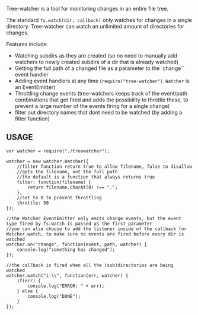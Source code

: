 Tree-watcher is a tool for monitoring changes in an entire file tree.

The standard ``fs.watch(dir, callback)`` only watches for changes in a single directory. Tree-watcher can watch an unlimited amount of directories for changes.

Features include

-   Watching subdirs as they are created (so no need to manually add watchers to newly created subdirs of a dir that is already watched)
-   Getting the full path of a changed file as a parameter to the `change`` event handler
-   Adding event handlers at any time (``require("tree-watcher").Watcher`` is an EventEmitter)
-   Throttling change events (tree-watchers keeps track of the event/path combinations that get fired and adds the possibility to throttle these, to prevent a large number of the events firing for a single change)
-   filter out directory names that dont need to be watched (by adding a filter function)

USAGE
-----

    var watcher = require("./treewatcher");
    
    watcher = new watcher.Watcher({
        //filter function return true to allow filename, false to disallow
        //gets the filename, not the full path
        //the default is a function that always returns true
        filter: function(filename) {
            return filename.charAt(0) !== ".";
        },
        //set to 0 to prevent throttling
        throttle: 50
    });
    
    //the Watcher EventEmitter only emits change events, but the event type fired by fs.watch is passed as the first parameter
    //you can alse choose to add the listener inside of the callback for Watcher.watch, to make sure no events are fired before every dir is watched
    watcher.on("change", function(event, path, watcher) {
        console.log("something has changed");
    });
    
    //the callback is fired when all the (sub)directories are being watched
    watcher.watch("i:\\", function(err, watcher) {
        if(err) {
            console.log("ERROR: " + err);
        } else {
            console.log("DONE");
        }
    });